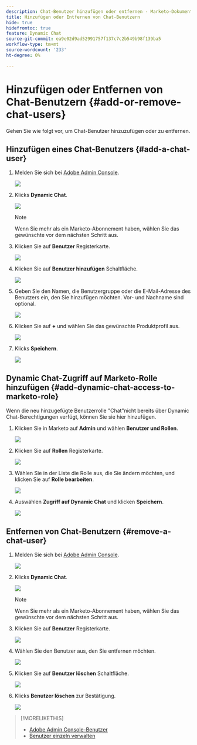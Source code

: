 ```yaml
---
description: Chat-Benutzer hinzufügen oder entfernen - Marketo-Dokumente - Produktdokumentation
title: Hinzufügen oder Entfernen von Chat-Benutzern
hide: true
hidefromtoc: true
feature: Dynamic Chat
source-git-commit: ea9e02d9ad52991757f137c7c2b549b98f139ba5
workflow-type: tm+mt
source-wordcount: '233'
ht-degree: 0%

---
```


# Hinzufügen oder Entfernen von Chat-Benutzern {#add-or-remove-chat-users}

Gehen Sie wie folgt vor, um Chat-Benutzer hinzuzufügen oder zu entfernen.

## Hinzufügen eines Chat-Benutzers {#add-a-chat-user}

1. Melden Sie sich bei [Adobe Admin Console](https://adminconsole.adobe.com/).

   ![](assets/add-or-remove-chat-users-1.png)

1. Klicks **Dynamic Chat**.

   ![](assets/add-or-remove-chat-users-2.png)

   >[!NOTE]
   >
   >Wenn Sie mehr als ein Marketo-Abonnement haben, wählen Sie das gewünschte vor dem nächsten Schritt aus.

1. Klicken Sie auf **Benutzer** Registerkarte.

   ![](assets/add-or-remove-chat-users-3.png)

1. Klicken Sie auf **Benutzer hinzufügen** Schaltfläche.

   ![](assets/add-or-remove-chat-users-4.png)

1. Geben Sie den Namen, die Benutzergruppe oder die E-Mail-Adresse des Benutzers ein, den Sie hinzufügen möchten. Vor- und Nachname sind optional.

   ![](assets/add-or-remove-chat-users-5.png)

1. Klicken Sie auf **+** und wählen Sie das gewünschte Produktprofil aus.

   ![](assets/add-or-remove-chat-users-6.png)

1. Klicks **Speichern**.

   ![](assets/add-or-remove-chat-users-7.png)

## Dynamic Chat-Zugriff auf Marketo-Rolle hinzufügen {#add-dynamic-chat-access-to-marketo-role}

Wenn die neu hinzugefügte Benutzerrolle &quot;Chat&quot;nicht bereits über Dynamic Chat-Berechtigungen verfügt, können Sie sie hier hinzufügen.

1. Klicken Sie in Marketo auf **Admin** und wählen **Benutzer und Rollen**.

   ![](assets/add-or-remove-chat-users-8.png)

1. Klicken Sie auf **Rollen** Registerkarte.

   ![](assets/add-or-remove-chat-users-9.png)

1. Wählen Sie in der Liste die Rolle aus, die Sie ändern möchten, und klicken Sie auf **Rolle bearbeiten**.

   ![](assets/add-or-remove-chat-users-10.png)

1. Auswählen **Zugriff auf Dynamic Chat** und klicken **Speichern**.

   ![](assets/add-or-remove-chat-users-11.png)

## Entfernen von Chat-Benutzern {#remove-a-chat-user}

1. Melden Sie sich bei [Adobe Admin Console](https://adminconsole.adobe.com/).

   ![](assets/add-or-remove-chat-users-12.png)

1. Klicks **Dynamic Chat**.

   ![](assets/add-or-remove-chat-users-13.png)

   >[!NOTE]
   >
   >Wenn Sie mehr als ein Marketo-Abonnement haben, wählen Sie das gewünschte vor dem nächsten Schritt aus.

1. Klicken Sie auf **Benutzer** Registerkarte.

   ![](assets/add-or-remove-chat-users-14.png)

1. Wählen Sie den Benutzer aus, den Sie entfernen möchten.

   ![](assets/add-or-remove-chat-users-15.png)

1. Klicken Sie auf **Benutzer löschen** Schaltfläche.

   ![](assets/add-or-remove-chat-users-16.png)

1. Klicks **Benutzer löschen** zur Bestätigung.

   ![](assets/add-or-remove-chat-users-17.png)

>[!MORELIKETHIS]
>
>* [Adobe Admin Console-Benutzer](https://helpx.adobe.com/enterprise/using/users.html)
>* [Benutzer einzeln verwalten](https://helpx.adobe.com/enterprise/using/manage-users-individually.html)
